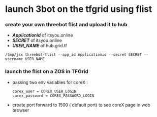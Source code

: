 # launch 3bot on the tfgrid using flist

### create your own threebot flist and upload it to hub
- ***Applicationid*** of itsyou.online
- ***SECRET*** of itsyou.online
- ***USER_NAME*** of hub.grid.tf

```python3
/tmp/jsx threebot-flist --app_id Applicationid --secret SECRET --username USER_NAME
```

###  launch the flist on a ZOS in TFGrid
- passing two env variables for coreX :
    ```buildoutcfg
    corex_user = COREX_USER_LOGIN
    corex_password = COREX_PASSWORD_LOGIN
    ```
- create port forward to 1500 ( default port) to see coreX page in web browser
